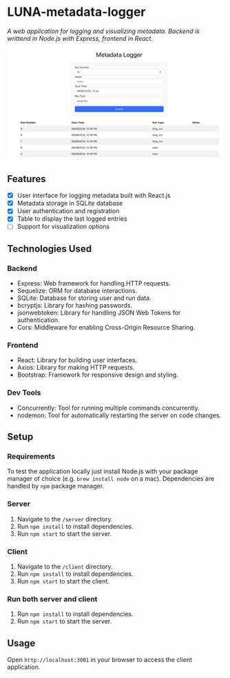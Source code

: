 # LUNA-metadata-logger

*A web application for logging and visualizing metadata. Backend is writtend in Node.js with Express, frontend in React.*

![LUNA](assets/screenshot.png)

## Features
- [x] User interface for logging metadata built with React.js
- [x] Metadata storage in SQLite database
- [x] User authentication and registration
- [x] Table to display the last logged entries 
- [ ] Support for visualization options

## Technologies Used

### Backend
- Express: Web framework for handling HTTP requests.
- Sequelize: ORM for database interactions.
- SQLite: Database for storing user and run data.
- bcryptjs: Library for hashing passwords.
- jsonwebtoken: Library for handling JSON Web Tokens for authentication.
- Cors: Middleware for enabling Cross-Origin Resource Sharing.
### Frontend
- React: Library for building user interfaces.
- Axios: Library for making HTTP requests.
- Bootstrap: Framework for responsive design and styling.
### Dev Tools
- Concurrently: Tool for running multiple commands concurrently.
- nodemon: Tool for automatically restarting the server on code changes.


## Setup
### Requirements
To test the application locally just install Node.js with your package manager of choice (e.g. `brew install node` on a mac). Dependencies are handled by `npm` package manager.

### Server
1. Navigate to the `/server` directory.
2. Run `npm install` to install dependencies.
3. Run `npm start` to start the server.

### Client
1. Navigate to the `/client` directory.
2. Run `npm install` to install dependencies.
3. Run `npm start` to start the client.

### Run both server and client
1. Run `npm install` to install dependencies.
2. Run `npm start` to start the server.

## Usage
Open `http://localhost:3001` in your browser to access the client application.